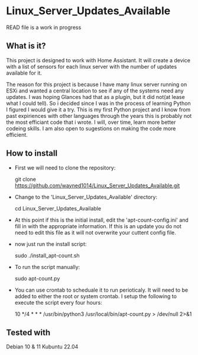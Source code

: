 # Linux_Server_Updates_Available
READ file is a work in progress

## What is it?

This project is designed to work with Home Assistant.  It will create a device with a list of sensors for each linux server with the number of updates available for it.

The reason for this project is because I have many linux server running on ESXi and wanted a central location to see if any of the systems need any updates.  I was hoping Glances had that as a plugin, but it did not(at lease what I could tell).  So i decided since I was in  the process of learning Python I figured I would give it a try.  This is my first Python project and I know from past expiriences with other languages through the years this is probably not the most efficiant code that i wrote.  I will, over time, learn more better codeing skills.  I am also open to sugestions on making the code more efficient.

## How to install

+ First we will need to clone the repository:

  git clone https://github.com/wayned1014/Linux_Server_Updates_Available.git

+ Change to the 'Linux_Server_Updates_Available' directory:

  cd Linux_Server_Updates_Available

+  At this point if this is the initial install, edit the 'apt-count-config.ini' 
   and fill in with the appropriate information.  If this is an update you do not
   need to edit this file as it will not overwrite your cuttent config file.

+  now just run the install script:

   sudo ./install_apt-count.sh

+  To run the script manually:

   sudo apt-count.py

+  You can use crontab to scheduale it to run perioticaly.  It will need to be
   added to either the root or system crontab.  I setup the following to execute
   the script every four hours:

   10  */4  *  *  *  /usr/bin/python3 /usr/local/bin/apt-count.py > /dev/null 2>&1

## Tested with

Debian 10 & 11
Kubuntu 22.04